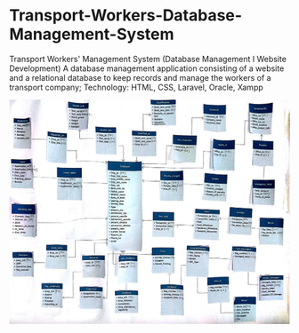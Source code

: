 # Transport-Workers-Database-Management-System

Transport Workers' Management System (Database Management I Website Development) A database management application consisting of a website and a relational database to keep records and manage the workers of a transport company; Technology: HTML, CSS, Laravel, Oracle, Xampp

![alt text](https://github.com/UzmaHasan/Transport-Workers-Database-Management-System/blob/main/Schema%20Diagram.jpg)

